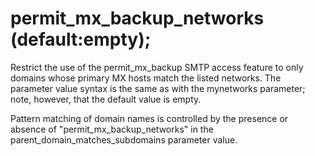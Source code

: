 # permit_mx_backup_networks (default:empty); 


Restrict the use of the permit_mx_backup SMTP access feature to
only domains whose primary MX hosts match the listed networks.
The parameter value syntax is the same as with the mynetworks
parameter; note, however, that the default value is empty.  

 Pattern matching of domain names is controlled by the presence
or absence of "permit_mx_backup_networks" in the
parent_domain_matches_subdomains parameter value.  


